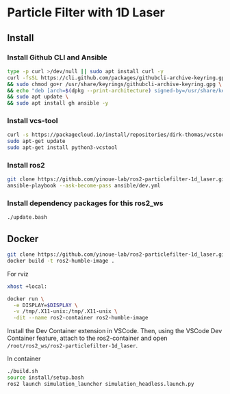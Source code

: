 # Particle Filter with 1D Laser

## Install

### Install Github CLI and Ansible
```sh
type -p curl >/dev/null || sudo apt install curl -y
curl -fsSL https://cli.github.com/packages/githubcli-archive-keyring.gpg | sudo dd of=/usr/share/keyrings/githubcli-archive-keyring.gpg \
&& sudo chmod go+r /usr/share/keyrings/githubcli-archive-keyring.gpg \
&& echo "deb [arch=$(dpkg --print-architecture) signed-by=/usr/share/keyrings/githubcli-archive-keyring.gpg] https://cli.github.com/packages stable main" | sudo tee /etc/apt/sources.list.d/github-cli.list > /dev/null \
&& sudo apt update \
&& sudo apt install gh ansible -y
```

### Install vcs-tool
```sh
curl -s https://packagecloud.io/install/repositories/dirk-thomas/vcstool/script.deb.sh | sudo bash
sudo apt-get update
sudo apt-get install python3-vcstool
```

### Install ros2
```sh
git clone https://github.com/yinoue-lab/ros2-particlefilter-1d_laser.git
ansible-playbook --ask-become-pass ansible/dev.yml
```

### Install dependency packages for this ros2_ws
```sh
./update.bash

```

## Docker
```sh
git clone https://github.com/yinoue-lab/ros2-particlefilter-1d_laser.git
docker build -t ros2-humble-image .
```

For rviz
```sh
xhost +local:
```

```sh
docker run \
  -e DISPLAY=$DISPLAY \
  -v /tmp/.X11-unix:/tmp/.X11-unix \
  -dit --name ros2-container ros2-humble-image
```

Install the Dev Container extension in VSCode. Then, using the VSCode Dev Container feature, attach to the ros2-container and open `/root/ros2_ws/ros2-particlefilter-1d_laser`.

In container
```sh
./build.sh
source install/setup.bash
ros2 launch simulation_launcher simulation_headless.launch.py
```
